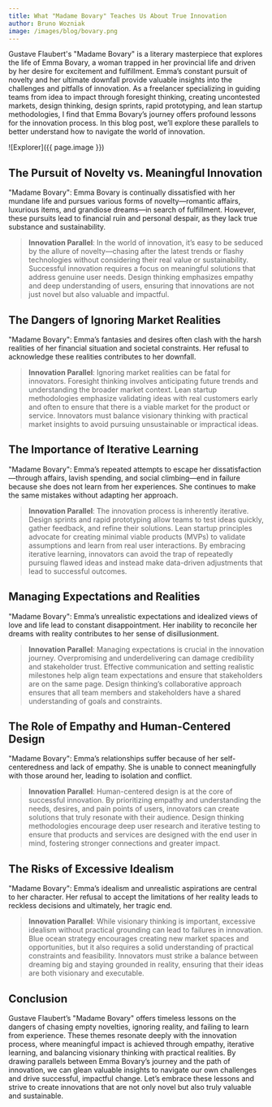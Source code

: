 ```yaml
---
title: What "Madame Bovary" Teaches Us About True Innovation
author: Bruno Wozniak
image: /images/blog/bovary.png
---
```


Gustave Flaubert's "Madame Bovary" is a literary masterpiece that explores the life of Emma Bovary, a woman trapped in her provincial life and driven by her desire for excitement and fulfillment. Emma’s constant pursuit of novelty and her ultimate downfall provide valuable insights into the challenges and pitfalls of innovation. As a freelancer specializing in guiding teams from idea to impact through foresight thinking, creating uncontested markets, design thinking, design sprints, rapid prototyping, and lean startup methodologies, I find that Emma Bovary’s journey offers profound lessons for the innovation process. In this blog post, we’ll explore these parallels to better understand how to navigate the world of innovation.

![Explorer]({{ page.image }})

<!--more-->

## The Pursuit of Novelty vs. Meaningful Innovation

"Madame Bovary": Emma Bovary is continually dissatisfied with her mundane life and pursues various forms of novelty—romantic affairs, luxurious items, and grandiose dreams—in search of fulfillment. However, these pursuits lead to financial ruin and personal despair, as they lack true substance and sustainability.

> **Innovation Parallel**: In the world of innovation, it’s easy to be seduced by the allure of novelty—chasing after the latest trends or flashy technologies without considering their real value or sustainability. Successful innovation requires a focus on meaningful solutions that address genuine user needs. Design thinking emphasizes empathy and deep understanding of users, ensuring that innovations are not just novel but also valuable and impactful.

## The Dangers of Ignoring Market Realities

"Madame Bovary": Emma’s fantasies and desires often clash with the harsh realities of her financial situation and societal constraints. Her refusal to acknowledge these realities contributes to her downfall.

> **Innovation Parallel**: Ignoring market realities can be fatal for innovators. Foresight thinking involves anticipating future trends and understanding the broader market context. Lean startup methodologies emphasize validating ideas with real customers early and often to ensure that there is a viable market for the product or service. Innovators must balance visionary thinking with practical market insights to avoid pursuing unsustainable or impractical ideas.

## The Importance of Iterative Learning

"Madame Bovary": Emma’s repeated attempts to escape her dissatisfaction—through affairs, lavish spending, and social climbing—end in failure because she does not learn from her experiences. She continues to make the same mistakes without adapting her approach.

> **Innovation Parallel**: The innovation process is inherently iterative. Design sprints and rapid prototyping allow teams to test ideas quickly, gather feedback, and refine their solutions. Lean startup principles advocate for creating minimal viable products (MVPs) to validate assumptions and learn from real user interactions. By embracing iterative learning, innovators can avoid the trap of repeatedly pursuing flawed ideas and instead make data-driven adjustments that lead to successful outcomes.

## Managing Expectations and Realities

"Madame Bovary": Emma’s unrealistic expectations and idealized views of love and life lead to constant disappointment. Her inability to reconcile her dreams with reality contributes to her sense of disillusionment.

> **Innovation Parallel**: Managing expectations is crucial in the innovation journey. Overpromising and underdelivering can damage credibility and stakeholder trust. Effective communication and setting realistic milestones help align team expectations and ensure that stakeholders are on the same page. Design thinking’s collaborative approach ensures that all team members and stakeholders have a shared understanding of goals and constraints.

## The Role of Empathy and Human-Centered Design

"Madame Bovary": Emma’s relationships suffer because of her self-centeredness and lack of empathy. She is unable to connect meaningfully with those around her, leading to isolation and conflict.

> **Innovation Parallel**: Human-centered design is at the core of successful innovation. By prioritizing empathy and understanding the needs, desires, and pain points of users, innovators can create solutions that truly resonate with their audience. Design thinking methodologies encourage deep user research and iterative testing to ensure that products and services are designed with the end user in mind, fostering stronger connections and greater impact.

## The Risks of Excessive Idealism

"Madame Bovary": Emma’s idealism and unrealistic aspirations are central to her character. Her refusal to accept the limitations of her reality leads to reckless decisions and ultimately, her tragic end.

> **Innovation Parallel**: While visionary thinking is important, excessive idealism without practical grounding can lead to failures in innovation. Blue ocean strategy encourages creating new market spaces and opportunities, but it also requires a solid understanding of practical constraints and feasibility. Innovators must strike a balance between dreaming big and staying grounded in reality, ensuring that their ideas are both visionary and executable.

## Conclusion

Gustave Flaubert’s "Madame Bovary" offers timeless lessons on the dangers of chasing empty novelties, ignoring reality, and failing to learn from experience. These themes resonate deeply with the innovation process, where meaningful impact is achieved through empathy, iterative learning, and balancing visionary thinking with practical realities. By drawing parallels between Emma Bovary’s journey and the path of innovation, we can glean valuable insights to navigate our own challenges and drive successful, impactful change. Let’s embrace these lessons and strive to create innovations that are not only novel but also truly valuable and sustainable.
